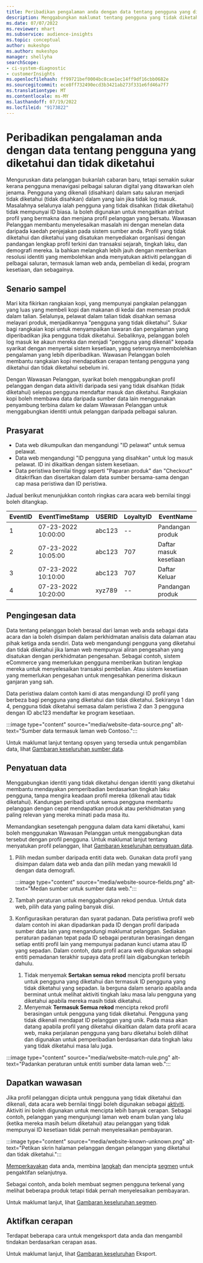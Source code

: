 ```yaml
---
title: Peribadikan pengalaman anda dengan data tentang pengguna yang diketahui dan tidak diketahui
description: Menggabungkan maklumat tentang pengguna yang tidak diketahui sebelum ini apabila anda mengetahui identiti mereka.
ms.date: 07/07/2022
ms.reviewer: mhart
ms.subservice: audience-insights
ms.topic: conceptual
author: mukeshpo
ms.author: mukeshpo
manager: shellyha
searchScope:
- ci-system-diagnostic
- customerInsights
ms.openlocfilehash: ff99721bef0004bc8cae1ec14ff9df16cbb0682e
ms.sourcegitcommit: ece8ff732490ecd3b3421ab273f331e6fd46a7f7
ms.translationtype: MT
ms.contentlocale: ms-MY
ms.lasthandoff: 07/19/2022
ms.locfileid: "9173822"
---
```

# <a name="personalize-your-experiences-with-data-about-known-and-unknown-users"></a>Peribadikan pengalaman anda dengan data tentang pengguna yang diketahui dan tidak diketahui

Menguruskan data pelanggan bukanlah cabaran baru, tetapi semakin sukar kerana pengguna menavigasi pelbagai saluran digital yang ditawarkan oleh jenama. Pengguna yang dikenali (disahkan) dalam satu saluran menjadi tidak diketahui (tidak disahkan) dalam yang lain jika tidak log masuk. Masalahnya selalunya ialah pengguna yang tidak disahkan (tidak diketahui) tidak mempunyai ID biasa. Ia boleh digunakan untuk mengaitkan atribut profil yang bermakna dan menjana profil pelanggan yang bersatu. Wawasan Pelanggan membantu menyelesaikan masalah ini dengan menelan data daripada kaedah penjejakan pada sistem sumber anda. Profil yang tidak diketahui dan diketahui yang disatukan menyediakan organisasi dengan pandangan lengkap profil terkini dan transaksi sejarah, tingkah laku, dan demografi mereka. Ia bahkan melangkah lebih jauh dengan memberikan resolusi identiti yang membolehkan anda menyatukan aktiviti pelanggan di pelbagai saluran, termasuk laman web anda, pembelian di kedai, program kesetiaan, dan sebagainya.

## <a name="sample-scenario"></a>Senario sampel

Mari kita fikirkan rangkaian kopi, yang mempunyai pangkalan pelanggan yang luas yang membeli kopi dan makanan di kedai dan memesan produk dalam talian. Selalunya, pelawat dalam talian tidak disahkan semasa melayari produk, menjadikannya "pengguna yang tidak diketahui". Sukar bagi rangkaian kopi untuk menyampaikan tawaran dan pengalaman yang diperibadikan jika pengguna tidak diketahui. Sebaliknya, pelanggan boleh log masuk ke akaun mereka dan menjadi "pengguna yang dikenali" kepada syarikat dengan menyertai sistem kesetiaan, yang seterusnya membolehkan pengalaman yang lebih diperibadikan. Wawasan Pelanggan boleh membantu rangkaian kopi mendapatkan cerapan tentang pengguna yang diketahui dan tidak diketahui sebelum ini.

Dengan Wawasan Pelanggan, syarikat boleh menggabungkan profil pelanggan dengan data aktiviti daripada sesi yang tidak disahkan (tidak diketahui) selepas pengguna mendaftar masuk dan diketahui. Rangkaian kopi boleh membawa data daripada sumber data lain menggunakan penyambung terbina dalam ke dalam Wawasan Pelanggan untuk menggabungkan identiti untuk pelanggan daripada pelbagai saluran.

## <a name="prerequisites"></a>Prasyarat

- Data web dikumpulkan dan mengandungi "ID pelawat" untuk semua pelawat.
- Data web mengandungi "ID pengguna yang disahkan" untuk log masuk pelawat. ID ini dikaitkan dengan sistem kesetiaan.
- Data peristiwa bernilai tinggi seperti "Paparan produk" dan "Checkout" ditakrifkan dan disertakan dalam data sumber bersama-sama dengan cap masa peristiwa dan ID peristiwa.

Jadual berikut menunjukkan contoh ringkas cara acara web bernilai tinggi boleh ditangkap.

|EventID|EventTimeStamp|USERID|LoyaltyID|EventName|
|--|--|--|--|--|
|1|07-23-2022 10:00:00|abc123|--|Pandangan produk|
|2|07-23-2022 10:05:00|abc123|707|Daftar masuk kesetiaan|
|3|07-23-2022 10:10:00|abc123|707|Daftar Keluar|
|4|07-23-2022 10:20:00|xyz789|--|Pandangan produk|

## <a name="data-ingestion"></a>Pengingesan data

Data tentang pelanggan boleh berasal dari laman web anda sebagai data acara dan ia boleh disimpan dalam perkhidmatan analisis data dalaman atau pihak ketiga anda sendiri. Data web mengandungi pengguna yang diketahui dan tidak diketahui jika laman web mempunyai aliran pengesahan yang disatukan dengan perkhidmatan pengesahan. Sebagai contoh, sistem eCommerce yang memerlukan pengguna memberikan butiran lengkap mereka untuk menyelesaikan transaksi pembelian. Atau sistem kesetiaan yang memerlukan pengesahan untuk mengesahkan penerima diskaun ganjaran yang sah.

Data peristiwa dalam contoh kami di atas mengandungi ID profil yang berbeza bagi pengguna yang diketahui dan tidak diketahui. Sekiranya 1 dan 4, pengguna tidak diketahui semasa dalam peristiwa 2 dan 3 pengguna dengan ID abc123 mendaftar ke program kesetiaan.

:::image type="content" source="media/website-data-source.png" alt-text="Sumber data termasuk laman web Contoso.":::

Untuk maklumat lanjut tentang opsyen yang tersedia untuk pengambilan data, lihat [Gambaran keseluruhan sumber data](data-sources.md).

## <a name="data-unification"></a>Penyatuan data

Menggabungkan identiti yang tidak diketahui dengan identiti yang diketahui membantu mendayakan pemperibadian berdasarkan tingkah laku pengguna, tanpa mengira keadaan profil mereka (dikenali atau tidak diketahui). Kandungan peribadi untuk semua pengguna membantu pelanggan dengan cepat mendapatkan produk atau perkhidmatan yang paling relevan yang mereka minati pada masa itu.

Memandangkan sesetengah pengguna dalam data kami diketahui, kami boleh menggunakan Wawasan Pelanggan untuk menggabungkan data tersebut dengan profil pengguna. Untuk maklumat lanjut tentang menyatukan profil pelanggan, lihat [Gambaran keseluruhan penyatuan data](data-unification.md).

1. Pilih medan sumber daripada entiti data web. Gunakan data profil yang disimpan dalam data web anda dan pilih medan yang mewakili Id dengan data demografi.

   :::image type="content" source="media/website-source-fields.png" alt-text="Medan sumber untuk sumber data web.":::

1. Tambah peraturan untuk menggabungkan rekod pendua. Untuk data web, pilih data yang paling banyak diisi.

1. Konfigurasikan peraturan dan syarat padanan. Data peristiwa profil web dalam contoh ini akan dipadankan pada ID dengan profil daripada sumber data lain yang mengandungi maklumat pelanggan. Sediakan peraturan padanan tepat pada ID sebagai peraturan berasingan dengan setiap entiti profil lain yang mempunyai padanan kunci utama atau ID yang sepadan. Dalam contoh, data profil acara web digunakan sebagai entiti pemadanan terakhir supaya data profil lain digabungkan terlebih dahulu.
   1. Tidak menyemak **Sertakan semua rekod** mencipta profil bersatu untuk pengguna yang diketahui dan termasuk ID pengguna yang tidak diketahui yang sepadan. Ia berguna dalam senario apabila anda berminat untuk melihat aktiviti tingkah laku masa lalu pengguna yang diketahui apabila mereka masih tidak diketahui.
   1. Menyemak **Termasuk Semua rekod** mencipta rekod profil berasingan untuk pengguna yang tidak diketahui. Pengguna yang tidak dikenali mendapat ID pelanggan yang unik. Pada masa akan datang apabila profil yang diketahui dikaitkan dalam data profil acara web, maka perjalanan pengguna yang baru diketahui boleh dilihat dan digunakan untuk pemperibadian berdasarkan data tingkah laku yang tidak diketahui masa lalu juga.

:::image type="content" source="media/website-match-rule.png" alt-text="Padankan peraturan untuk entiti sumber data laman web.":::

## <a name="get-insights"></a>Dapatkan wawasan

Jika profil pelanggan dicipta untuk pengguna yang tidak diketahui dan dikenali, data acara web bernilai tinggi boleh digunakan sebagai [aktiviti](activities.md). Aktiviti ini boleh digunakan untuk mencipta lebih banyak cerapan. Sebagai contoh, pelanggan yang mengunjungi laman web enam bulan yang lalu (ketika mereka masih belum diketahui) atau pelanggan yang tidak mempunyai ID kesetiaan tidak pernah menyelesaikan pembayaran.

:::image type="content" source="media/website-known-unknown.png" alt-text="Petikan skrin halaman pelanggan dengan pelanggan yang diketahui dan tidak diketahui.":::

[Memperkayakan](enrichment-hub.md) data anda, membina [langkah](measures.md) dan mencipta [segmen](segments.md) untuk pengaktifan selanjutnya.

Sebagai contoh, anda boleh membuat segmen pengguna terkenal yang melihat beberapa produk tetapi tidak pernah menyelesaikan pembayaran.

Untuk maklumat lanjut, lihat [Gambaran keseluruhan segmen](segments.md).

## <a name="activate-insights"></a>Aktifkan cerapan

Terdapat beberapa cara untuk mengeksport data anda dan mengambil tindakan berdasarkan cerapan asas.

Untuk maklumat lanjut, lihat [Gambaran keseluruhan](export-destinations.md) Eksport.
